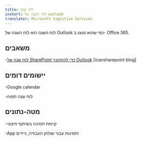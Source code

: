 ```yaml
---
title: לוח שנה
inshort: לוח השנה של outlook
translator: Microsoft Cognitive Services
---
```


לוח השנה הוא לוח השנה של Outlook כפי שהוא מוצג ב- Office 365.

משאבים
---------

-[לוח שנה של SharePoint כדי להתחבר
    Outlook](http://icsh.pt/SPandOutlook) \[icansharepoint blog\]

יישומים דומים
--------------------

-Google calendar

-לוח שנה תפוח

מטה-נתונים
--------

-קיימת תמיכה בשיתוף חיצוני

-App הזמינות עבור שולחן העבודה, ניידים

